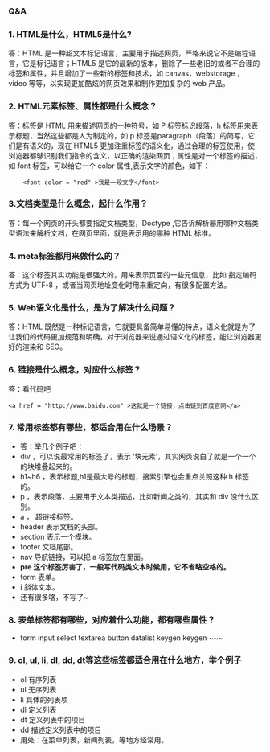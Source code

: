 ### Q&A 

### 1. HTML是什么，HTML5是什么?
答：HTML 是一种超文本标记语言，主要用于描述网页，严格来说它不是编程语言，它是标记语言；HTML5 是它的最新的版本，删除了一些老旧的或者不合理的标签和属性，并且增加了一些新的标签和技术，如 canvas，webstorage ，video 等等，以实现更加酷炫的网页效果和制作更加复杂的 web 产品。

### 2. HTML元素标签、属性都是什么概念？
答：标签是 HTML 用来描述网页的一种符号，如 P 标签标识段落，h 标签用来表示标题，当然这些都是人为制定的，如 p 标签是paragraph（段落）的简写，它们是有语义的，现在 HTML5 更加注重标签的语义化，通过合理的标签使用，使浏览器都够识别我们指令的含义，以正确的渲染网页；属性是对一个标签的描述，如 font 标签，可以给它一个 color 属性,表示文字的颜色，如下：
```
	<font color = "red" >我是一段文字</font>
```

### 3.文档类型是什么概念，起什么作用？
答：每一个网页的开头都要指定文档类型，Doctype ,它告诉解析器用哪种文档类型语法来解析文档，在网页里面，就是表示用的哪种 HTML 标准。

### 4. meta标签都用来做什么的？
答：这个标签其实功能是很强大的，用来表示页面的一些元信息，比如 指定编码方式为 UTF-8 ，或者当网页地址变化时用来重定向，有很多配置方法。

### 5. Web语义化是什么，是为了解决什么问题？
答：HTML 既然是一种标记语言，它就要具备简单易懂的特点，语义化就是为了让我们的代码更加规范和明确，对于浏览器来说通过语义化的标签，能让浏览器更好的渲染和 SEO。

### 6. 链接是什么概念，对应什么标签？
答：看代码吧
```
<a href = "http://www.baidu.com" >这就是一个链接，点击链到百度官网</a>
```

### 7. 常用标签都有哪些，都适合用在什么场景？
* 答：举几个例子吧：
*  div ，可以说最常用的标签了，表示 ‘块元素’，其实网页说白了就是一个一个的块堆叠起来的。
*  h1~h6 ，表示标题,h1是最大号的标题，搜索引擎也会重点关照这种 h 标签的。
*  p ，表示段落，主要用于文本类描述，比如新闻之类的，其实和 div 没什么区别。
*  a ， 超链接标签。
*  header 表示文档的头部。
*  section 表示一个模块。
*  footer 文档尾部。
*  nav 导航链接，可以把 a 标签放在里面。
*  **pre 这个标签厉害了，一般写代码类文本时候用，它不省略空格的。**
*  form 表单。
*  i 斜体文本。
*  还有很多咯，不写了~

### 8. 表单标签都有哪些，对应着什么功能，都有哪些属性？
 * form input select textarea button datalist keygen keygen ~~~
 
### 9. ol, ul, li, dl, dd, dt等这些标签都适合用在什么地方，举个例子
* ol 有序列表
* ul 无序列表
* li 具体的列表项
* dl 定义列表
* dt 定义列表中的项目
* dd 描述定义列表中的项目
* 用处：在菜单列表，新闻列表，等地方经常用。